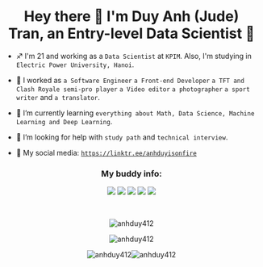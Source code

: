 <h1 align="center">Hey there 👋 I'm Duy Anh (Jude) Tran, an  Entry-level Data Scientist 👀</h1>

- ♐ I'm 21 and working as a `Data Scientist` at `KPIM`. Also, I'm studying in `Electric Power University, Hanoi`.

<!-- - 👯 I'm seeking for a chance to work as `a Data Scientist` `a Machine Learning Engineer` or `an Artificial Intelligence Engineer` -->

- 🔭 I worked as `a Software Engineer` `a Front-end Developer` `a TFT and Clash Royale semi-pro player` `a Video editor` `a photographer` `a sport writer` and `a translator`.

- 🌱 I’m currently learning `everything about Math, Data Science, Machine Learning and Deep Learning`.

- 🤝 I’m looking for help with `study path` and `technical interview`.

- 🔗 My social media: <a href = 'https://linktr.ee/anhduyisonfire'> `https://linktr.ee/anhduyisonfire` </a>

<h3 align="center">My buddy info:</h3>
<p align='center'>
  <img src="https://img.shields.io/badge/Windows-E95420?style=for-the-badge&logo=windows&logoColor=white" />
  <img src="https://img.shields.io/badge/Ubuntu-E95420?style=for-the-badge&logo=ubuntu&logoColor=white" />
  <img src="https://img.shields.io/badge/intel-core%20i7%209750H-%230071C5.svg?&style=for-the-badge&logo=intel&logoColor=white" />
  <img src="https://img.shields.io/badge/RAM-16GB-%230071C5.svg?&style=for-the-badge&logoColor=white" />
  <img src="https://img.shields.io/badge/NVIDIA-GTX_1050-ED1C24?style=for-the-badge&logo=nvidia&logoColor=white" />
</p>
<br>
<p align="center"> <img src="https://komarev.com/ghpvc/?username=anhduy412&label=Profile%20views&color=0e75b6&style=flat" alt="anhduy412"/> </p>
<p align = center><img src="https://github-readme-stats.vercel.app/api/top-langs?username=anhduy412&show_icons=true&locale=en&layout=compact" alt="anhduy412" /></p>
<p align = center><img src="https://github-readme-stats.vercel.app/api?username=anhduy412&show_icons=true&locale=en" alt="anhduy412" /><img src="https://github-readme-streak-stats.herokuapp.com/?user=anhduy412&" alt="anhduy412" /></p>

